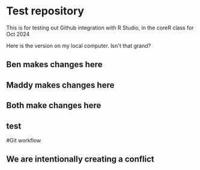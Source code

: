 # Test repository

This is for testing out Github integration with R Studio, in the coreR class for Oct 2024

Here is the version on my local computer. Isn't that grand?

## Ben makes changes here

## Maddy makes changes here

## Both make changes here

## test
#Git workflow


## We are intentionally creating a conflict
